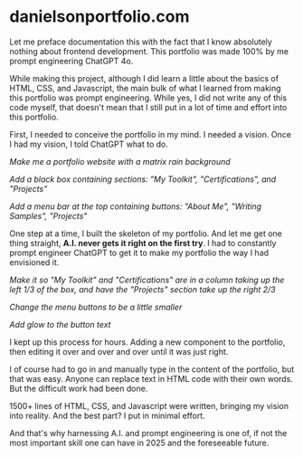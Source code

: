 # danielsonportfolio.com

Let me preface documentation this with the fact that I know absolutely nothing about frontend development. This portfolio was made 100% by me prompt engineering ChatGPT 4o.

While making this project, although I did learn a little about the basics of HTML, CSS, and Javascript, the main bulk of what I learned from making this portfolio was prompt engineering. While yes, I did not write any of this code myself, that doesn't mean that I still put in a lot of time and effort into this portfolio.

First, I needed to conceive the portfolio in my mind. I needed a vision. Once I had my vision, I told ChatGPT what to do.

_Make me a portfolio website with a matrix rain background_

_Add a black box containing sections: "My Toolkit", "Certifications", and "Projects"_

_Add a menu bar at the top containing buttons: "About Me", "Writing Samples", "Projects"_

One step at a time, I built the skeleton of my portfolio. And let me get one thing straight, **A.I. never gets it right on the first try**. I had to constantly prompt engineer ChatGPT to get it to make my portfolio the way I had envisioned it.

_Make it so "My Toolkit" and "Certifications" are in a column taking up the left 1/3 of the box, and have the "Projects" section take up the right 2/3_

_Change the menu buttons to be a little smaller_

_Add glow to the button text_

I kept up this process for hours. Adding a new component to the portfolio, then editing it over and over and over until it was just right.

I of course had to go in and manually type in the content of the portfolio, but that was easy. Anyone can replace text in HTML code with their own words. But the difficult work had been done.

1500+ lines of HTML, CSS, and Javascript were written, bringing my vision into reality. And the best part? I put in minimal effort.

And that's why harnessing A.I. and prompt engineering is one of, if not the most important skill one can have in 2025 and the foreseeable future.
